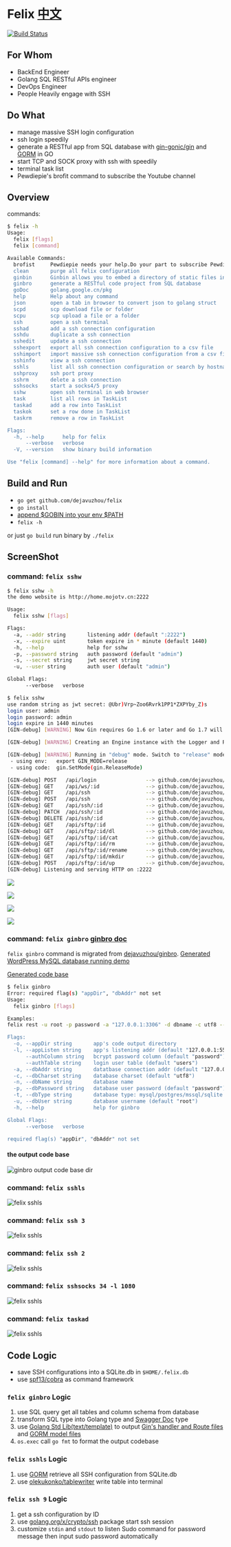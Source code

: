 # Felix [中文](README_zh.md)
[![Build Status](https://travis-ci.org/dejavuzhou/felix.svg?branch=master)](https://travis-ci.org/dejavuzhou/felix)

## For Whom

- BackEnd Engineer
- Golang SQL RESTful APIs engineer
- DevOps Engineer
- People Heavily engage with SSH

## Do What

- manage massive SSH login configuration
- ssh login speedily
- generate a RESTful app from SQL database with [gin-gonic/gin](https://github.com/gin-gonic/gin) and [GORM](https://github.com/jinzhu/gorm) in GO
- start TCP and SOCK proxy with ssh with speedily
- terminal task list
- Pewdiepie's brofit command to subscribe the Youtube channel

## Overview
commands:

```bash
$ felix -h
Usage:
  felix [flags]
  felix [command]

Available Commands:
  brofist     Pewdiepie needs your help.Do your part to subscribe Pewdiepie's Youtube Channel.
  clean       purge all felix configuration
  ginbin      Ginbin allows you to embed a directory of static files into your Go binary to be later served from github.com/gin-goin/gin
  ginbro      generate a RESTful code project from SQL database
  goDoc       golang.google.cn/pkg
  help        Help about any command
  json        open a tab in browser to convert json to golang struct
  scpd        scp download file or folder
  scpu        scp upload a file or a folder
  ssh         open a ssh terminal
  sshad       add a ssh connection configuration
  sshdu       duplicate a ssh connection
  sshedit     update a ssh connection
  sshexport   export all ssh connection configuration to a csv file
  sshimport   import massive ssh connection configuration from a csv file
  sshinfo     view a ssh connection
  sshls       list all ssh connection configuration or search by hostname
  sshproxy    ssh port proxy
  sshrm       delete a ssh connection
  sshsocks    start a socks4/5 proxy
  sshw        open ssh terminal in web browser
  task        list all rows in TaskList
  taskad      add a row into TaskList
  taskok      set a row done in TaskList
  taskrm      remove a row in TaskList

Flags:
  -h, --help      help for felix
      --verbose   verbose
  -V, --version   show binary build information

Use "felix [command] --help" for more information about a command.
```


## Build and Run

- `go get github.com/dejavuzhou/felix`
- `go install`
- [append $GOBIN into your env $PATH](https://stackoverflow.com/questions/25216765/gobin-not-set-cannot-run-go-install)
- `felix -h` 

or just `go build` run binary by `./felix`

## ScreenShot

### command: `felix sshw`
```bash
$ felix sshw -h
the demo website is http://home.mojotv.cn:2222

Usage:
  felix sshw [flags]

Flags:
  -a, --addr string       listening addr (default ":2222")
  -x, --expire uint       token expire in * minute (default 1440)
  -h, --help              help for sshw
  -p, --password string   auth password (default "admin")
  -s, --secret string     jwt secret string
  -u, --user string       auth user (default "admin")

Global Flags:
      --verbose   verbose
```

```bash
$ felix sshw
use random string as jwt secret: @Ubr)Vrp~Zoo6Rvrk1PP1*ZXPYby_Z)s
login user: admin
login password: admin
login expire in 1440 minutes
[GIN-debug] [WARNING] Now Gin requires Go 1.6 or later and Go 1.7 will be required soon.

[GIN-debug] [WARNING] Creating an Engine instance with the Logger and Recovery middleware already attached.

[GIN-debug] [WARNING] Running in "debug" mode. Switch to "release" mode in production.
 - using env:   export GIN_MODE=release
 - using code:  gin.SetMode(gin.ReleaseMode)

[GIN-debug] POST   /api/login                --> github.com/dejavuzhou/felix/ssh2ws/controllers.GetLoginHandler.func1 (4 handlers)
[GIN-debug] GET    /api/ws/:id               --> github.com/dejavuzhou/felix/ssh2ws/controllers.WsSsh (5 handlers)
[GIN-debug] GET    /api/ssh                  --> github.com/dejavuzhou/felix/ssh2ws/controllers.SshAll (5 handlers)
[GIN-debug] POST   /api/ssh                  --> github.com/dejavuzhou/felix/ssh2ws/controllers.SshCreate (5 handlers)
[GIN-debug] GET    /api/ssh/:id              --> github.com/dejavuzhou/felix/ssh2ws/controllers.SshOne (5 handlers)
[GIN-debug] PATCH  /api/ssh/:id              --> github.com/dejavuzhou/felix/ssh2ws/controllers.SshUpdate (5 handlers)
[GIN-debug] DELETE /api/ssh/:id              --> github.com/dejavuzhou/felix/ssh2ws/controllers.SshDelete (5 handlers)
[GIN-debug] GET    /api/sftp/:id             --> github.com/dejavuzhou/felix/ssh2ws/controllers.SftpLs (5 handlers)
[GIN-debug] GET    /api/sftp/:id/dl          --> github.com/dejavuzhou/felix/ssh2ws/controllers.SftpDl (5 handlers)
[GIN-debug] GET    /api/sftp/:id/cat         --> github.com/dejavuzhou/felix/ssh2ws/controllers.SftpCat (5 handlers)
[GIN-debug] GET    /api/sftp/:id/rm          --> github.com/dejavuzhou/felix/ssh2ws/controllers.SftpRm (5 handlers)
[GIN-debug] GET    /api/sftp/:id/rename      --> github.com/dejavuzhou/felix/ssh2ws/controllers.SftpRename (5 handlers)
[GIN-debug] GET    /api/sftp/:id/mkdir       --> github.com/dejavuzhou/felix/ssh2ws/controllers.SftpMkdir (5 handlers)
[GIN-debug] POST   /api/sftp/:id/up          --> github.com/dejavuzhou/felix/ssh2ws/controllers.SftpUp (5 handlers)
[GIN-debug] Listening and serving HTTP on :2222

```
![](images/sshw2.png)

![](images/sshw3.png)

![](images/sshw4.png)

![](images/sshw1.png)






### command: `felix ginbro`  [ginbro doc](ginbro)

`felix ginbro` command is migrated from [dejavuzhou/ginbro](https://github.com/dejavuzhou/ginbro).
[Generated WordPress MySQL database running demo](http://ginbro.mojotv.cn/swagger/)

[Generated code base](https://github.com/dejavuzhou/ginbro-son)

```bash
$ felix ginbro
Error: required flag(s) "appDir", "dbAddr" not set
Usage:
  felix ginbro [flags]

Examples:
felix rest -u root -p password -a "127.0.0.1:3306" -d dbname -c utf8 --authTable=users --authColumn=pw_column -o=FelixRestOut"

Flags:
  -o, --appDir string       app's code output directory
  -l, --appListen string    app's listening addr (default "127.0.0.1:5555")
      --authColumn string   bcrypt password column (default "password")
      --authTable string    login user table (default "users")
  -a, --dbAddr string       datatbase connection addr (default "127.0.0.1:3306")
  -c, --dbCharset string    database charset (default "utf8")
  -n, --dbName string       database name
  -p, --dbPassword string   database user password (default "password")
  -t, --dbType string       database type: mysql/postgres/mssql/sqlite (default "mysql")
  -u, --dbUser string       database username (default "root")
  -h, --help                help for ginbro

Global Flags:
      --verbose   verbose

required flag(s) "appDir", "dbAddr" not set
```
#### the output code base
![ginbro output code base dir](images/ginbroCodeBase.png)

### command: `felix sshls`

![felix sshls](images/sshls.png)

### command: `felix ssh 3`

![felix sshls](images/sshInfo.png)

### command: `felix ssh 2`

![felix sshls](images/sshIn.png)

### command: `felix sshsocks 34 -l 1080`

![felix sshls](images/sshsocks.png)

### command: `felix taskad`

![felix sshls](images/taskad.png)


## Code Logic

- save SSH configurations into a SQLite.db in `$HOME/.felix.db`
- use [spf13/cobra](https://github.com/spf13/cobra#getting-started) as command framework

### `felix ginbro` Logic
1. use SQL query get all tables and column schema from database
2. transform SQL type into Golang type and [Swagger Doc](https://swagger.io/) type
3. use [Golang Std Lib(text/template)](https://golang.org/pkg/text/template/) to output [Gin's handler and Route files](https://github.com/gin-gonic/gin) and [GORM model files](https://github.com/jinzhu/gorm)
4. `os.exec` call `go fmt` to format the output codebase

### `felix sshls` Logic
1. use [GORM](https://github.com/jinzhu/gorm) retrieve all SSH configuration from SQLite.db
2. use [olekukonko/tablewriter](https://github.com/olekukonko/tablewriter) write table into terminal

### `felix ssh 9` Logic
1. get a ssh configuration by ID
2. use [golang.org/x/crypto/ssh](https://golang.org/x/crypto/ssh) package start ssh session
3. customize `stdin` and `stdout` to listen Sudo command for password message then input sudo password automatically